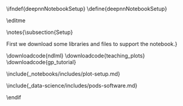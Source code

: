 \ifndef{deepnnNotebookSetup}
\define{deepnnNotebookSetup}

\editme


\notes{\subsection{Setup}

First we download some libraries and files to support the notebook.}

\downloadcode{ndlml}
\downloadcode{teaching_plots}
\downloadcode{gp_tutorial}

\include{_notebooks/includes/plot-setup.md}

\include{_data-science/includes/pods-software.md}

\endif
